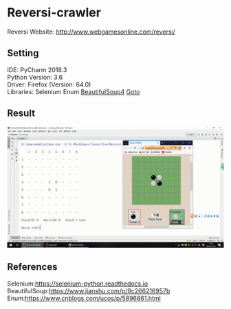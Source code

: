# Reversi-crawler
Reversi Website: http://www.webgamesonline.com/reversi/

Setting
-------
IDE: PyCharm 2018.3  
Python Version: 3.6  
Driver: Firefox (Version: 64.0)   
Libraries: Selenium  Enum [BeautifulSoup4](https://www.crummy.com/software/BeautifulSoup/bs4/doc/) [Goto](https://github.com/snoack/python-goto)

Result
---------
![img](https://raw.githubusercontent.com/JamesHoi/Reversi/master/test-video_bigger_.gif)

References
---------
Selenium:https://selenium-python.readthedocs.io  
BeautifulSoup:https://www.jianshu.com/p/9c266216957b  
Enum:https://www.cnblogs.com/ucos/p/5896861.html




